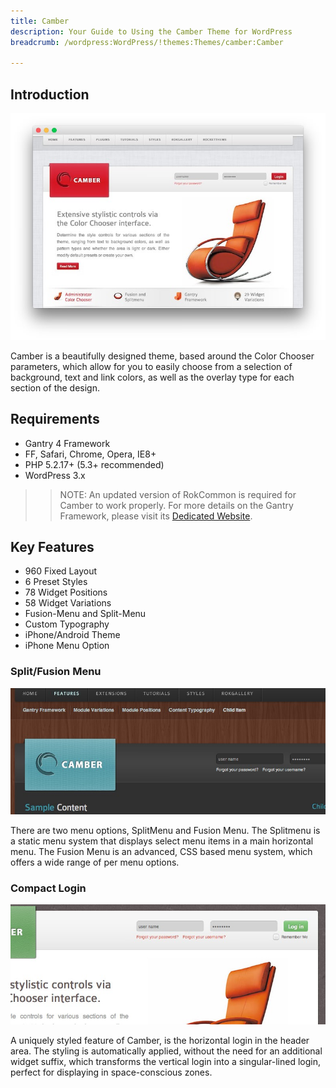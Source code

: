 ```yaml
---
title: Camber 
description: Your Guide to Using the Camber Theme for WordPress 
breadcrumb: /wordpress:WordPress/!themes:Themes/camber:Camber

---
```


Introduction
------------

![](assets/camber.jpeg)

Camber is a beautifully designed theme, based around the Color Chooser parameters, which allow for you to easily choose from a selection of background, text and link colors, as well as the overlay type for each section of the design.

Requirements
------------

- Gantry 4 Framework
- FF, Safari, Chrome, Opera, IE8+
- PHP 5.2.17+ (5.3+ recommended)
- WordPress 3.x

> > NOTE: An updated version of RokCommon is required for Camber to work properly. For more details on the Gantry Framework, please visit its [Dedicated Website](http://www.gantry-framework.org/).

Key Features
------------

- 960 Fixed Layout
- 6 Preset Styles
- 78 Widget Positions
- 58 Widget Variations
- Fusion-Menu and Split-Menu
- Custom Typography
- iPhone/Android Theme
- iPhone Menu Option

### Split/Fusion Menu

![](assets/splitmenu.jpg)

There are two menu options, SplitMenu and Fusion Menu. The Splitmenu is a static menu system that displays select menu items in a main horizontal menu. The Fusion Menu is an advanced, CSS based menu system, which offers a wide range of per menu options.

### Compact Login

![](assets/compact.jpg)

A uniquely styled feature of Camber, is the horizontal login in the header area. The styling is automatically applied, without the need for an additional widget suffix, which transforms the vertical login into a singular-lined login, perfect for displaying in space-conscious zones.
